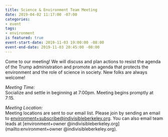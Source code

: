 ```yaml
---
title: Science & Environment Team Meeting
date: 2019-04-02 11:17:00 -07:00
categories:
- event
tags:
- environment
is featured: true
event-start-date: 2019-11-03 19:00:00 -08:00
event-end-date: 2019-11-03 20:45:00 -08:00
---
```


Come to our meeting! We will discuss and plan actions to resist the agenda of the Trump administration and promote an agenda that protects the environment and the role of science in society. New folks are always welcome!

*Meeting Time:*  
Socialize and settle in beginning at 7:00pm.  Meeting begins promptly at 7:15.

*Meeting Location:*  
Meeting locations are sent to our email list. Please join by sending an email to [environment+subscribe@indivisibleberkeley.org](mailto:environment+subscribe@indivisibleberkeley.org). You can also email team leads at [environment+owner 
@indivisibleberkeley.org](mailto:environment+owner 
@indivisibleberkeley.org).